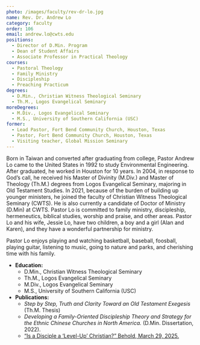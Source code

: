 ```yaml
---
photo: /images/faculty/rev-dr-lo.jpg
name: Rev. Dr. Andrew Lo
category: faculty
order: 106
email: andrew.lo@cwts.edu
positions:
  - Director of D.Min. Program
  - Dean of Student Affairs
  - Associate Professor in Practical Theology
courses:
  - Pastoral Theology
  - Family Ministry
  - Discipleship
  - Preaching Practicum
degrees:
  - D.Min., Christian Witness Theological Seminary
  - Th.M., Logos Evangelical Seminary
moreDegrees:
  - M.Div., Logos Evangelical Seminary
  - M.S., University of Southern California (USC)
former:
  - Lead Pastor, Fort Bend Community Church, Houston, Texas
  - Pastor, Fort Bend Community Church, Houston, Texas
  - Visiting teacher, Global Mission Seminary
---
```


Born in Taiwan and converted after graduating from college, Pastor Andrew Lo came to the United States in 1992 to study Environmental Engineering. After graduated, he worked in Houston for 10 years. In 2004, in response to God’s call, he received his Master of Divinity (M.Div.) and Master of Theology (Th.M.) degrees from Logos
Evangelical Seminary, majoring in Old Testament Studies. In 2021, because of the burden of building up younger ministers, he joined the faculty of Christian Witness
Theological Seminary (CWTS). He is also currently a candidate of Doctor of Ministry (D.Min) at CWTS. Pastor Lo is committed to family ministry, discipleship, hermeneutics,
biblical studies, worship and praise, and other areas. Pastor Lo and his wife, Jessie Lo, have two children, a boy and a girl (Alan and Karen), and they have a wonderful
partnership for ministry.

Pastor Lo enjoys playing and watching basketball, baseball, foosball, playing guitar, listening to music, going to nature and parks, and cherishing time with his family.

- **Education:**
  - D.Min., Christian Witness Theological Seminary
  - Th.M., Logos Evangelical Seminary
  - M.Div., Logos Evangelical Seminary
  - M.S., University of Southern California (USC)
- **Publications:**
  - _Step by Step, Truth and Clarity Toward an Old Testament Exegesis_ (Th.M. Thesis)
  - _Developing a Family-Oriented Discipleship Theory and Strategy for the Ethnic Chinese Churches in North America._ (D.Min. Dissertation, 2022).
  - [“Is a Disciple a ‘Level-Up’ Christian?” Behold, March 29, 2025.](https://behold.oc.org/?p=67129)
